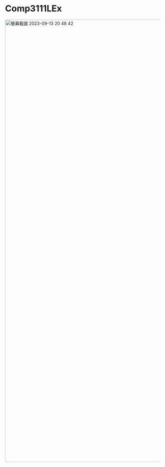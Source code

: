 # Comp3111LEx
<img width="1440" alt="螢幕截圖 2023-09-13 20 48 42" src="https://github.com/kenken5216/Comp3111LEx/assets/69104204/48df0c4e-c23b-448a-93c4-0a0fe5834e40">
